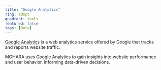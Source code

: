 ```yaml
---
title: "Google Analytics"
ring: adopt
quadrant: tools
featured: false
tags: [Data]
---
```


[Google Analytics](https://analytics.google.com/) is a web analytics service offered by Google that tracks and reports website traffic.

MOHARA uses Google Analytics to gain insights into website performance and user behavior, informing data-driven decisions.
